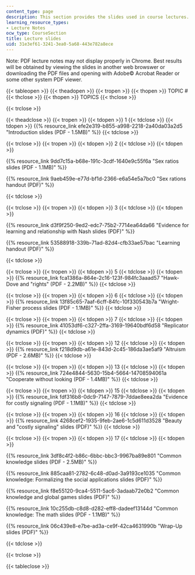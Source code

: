 ```yaml
---
content_type: page
description: This section provides the slides used in course lectures.
learning_resource_types:
- Lecture Notes
ocw_type: CourseSection
title: Lecture slides
uid: 31e3ef61-3241-3ea0-5a68-443e782a8ece
---
```


Note: PDF lecture notes may not display properly in Chrome. Best results will be obtained by viewing the slides in another web browswer or downloading the PDF files and opening with Adobe© Acrobat Reader or some other system PDF viewer. 

{{< tableopen >}}
{{< theadopen >}}
{{< tropen >}}
{{< thopen >}}
TOPIC #
{{< thclose >}}
{{< thopen >}}
TOPICS
{{< thclose >}}

{{< trclose >}}

{{< theadclose >}}
{{< tropen >}}
{{< tdopen >}}
1
{{< tdclose >}}
{{< tdopen >}}
{{% resource_link efe2e319-b855-a998-2218-2a40da03a2d5 "Introduction slides (PDF - 1.5MB)" %}}
{{< tdclose >}}

{{< trclose >}}
{{< tropen >}}
{{< tdopen >}}
2
{{< tdclose >}}
{{< tdopen >}}


{{% resource_link 9dd7c15a-b68e-191c-3cdf-1640e9c55f6a "Sex ratios slides (PDF - 1.1MB)" %}}

{{% resource_link 9aeb459e-e77d-bf1d-2366-e6a54e5a7bc0 "Sex rations handout (PDF)" %}}


{{< tdclose >}}

{{< trclose >}}
{{< tropen >}}
{{< tdopen >}}
3
{{< tdclose >}}
{{< tdopen >}}


{{% resource_link d3f9f250-9ed2-edc7-75b2-7714ea64da66 "Evidence for learning and relationship with Nash slides (PDF)" %}} 

{{% resource_link 53588918-339b-71ad-82d4-cfb33ae57bac "Learning handout (PDF)" %}}


{{< tdclose >}}

{{< trclose >}}
{{< tropen >}}
{{< tdopen >}}
5
{{< tdclose >}}
{{< tdopen >}}
{{% resource_link fca1386a-864e-2c16-123f-984fc3aaad57 "Hawk-Dove and \"rights\" (PDF - 2.2MB)" %}}
{{< tdclose >}}

{{< trclose >}}
{{< tropen >}}
{{< tdopen >}}
6
{{< tdclose >}}
{{< tdopen >}}
{{% resource_link 13f85c65-7aaf-6cff-84fc-10f330543b7a "Wright-Fisher process slides (PDF - 1.1MB)" %}}
{{< tdclose >}}

{{< trclose >}}
{{< tropen >}}
{{< tdopen >}}
7
{{< tdclose >}}
{{< tdopen >}}
{{% resource_link 41053df6-c327-2ffa-3169-19640bdf6d58 "Replicator dynamics (PDF)" %}}
{{< tdclose >}}

{{< trclose >}}
{{< tropen >}}
{{< tdopen >}}
12
{{< tdclose >}}
{{< tdopen >}}
{{% resource_link f218d9db-a61e-843d-2c45-186da3ae5af9 "Altruism (PDF - 2.6MB)" %}}
{{< tdclose >}}

{{< trclose >}}
{{< tropen >}}
{{< tdopen >}}
13
{{< tdclose >}}
{{< tdopen >}}
{{% resource_link 724e4844-5630-15b4-5664-14708594061a "Cooperate without looking (PDF - 1.4MB)" %}}
{{< tdclose >}}

{{< trclose >}}
{{< tropen >}}
{{< tdopen >}}
15
{{< tdclose >}}
{{< tdopen >}}
{{% resource_link fdf316b8-0dc9-7147-7879-7ddae8eea2da "Evidence for costly signaling (PDF - 1.1MB)" %}}
{{< tdclose >}}

{{< trclose >}}
{{< tropen >}}
{{< tdopen >}}
16
{{< tdclose >}}
{{< tdopen >}}
{{% resource_link 4268cef2-1935-9feb-2ae6-1c5d611d3528 "Beauty and \"costly signaling\" slides (PDF)" %}}
{{< tdclose >}}

{{< trclose >}}
{{< tropen >}}
{{< tdopen >}}
17
{{< tdclose >}}
{{< tdopen >}}


{{% resource_link 3df8c4f2-b86c-6bbc-bbc3-9967ba89e801 "Common knowledge slides (PDF - 2.5MB)" %}}

{{% resource_link 885caa81-2782-6c48-d0ad-3a9193ce1035 "Common knowledge: Formalizing the social applications slides (PDF)" %}}

{{% resource_link f8e55120-9ca4-5511-5ac6-3adaab72e0b2 "Common knowledge and global games slides (PDF)" %}}

{{% resource_link 10c255db-c8d8-d282-eff8-dadeef13144d "Common knowledge: The math slides (PDF - 1.1MB)" %}}

{{% resource_link 06c439e8-e7be-ad3a-ce9f-42ca4631990b "Wrap-Up slides (PDF)" %}}


{{< tdclose >}}

{{< trclose >}}

{{< tableclose >}}